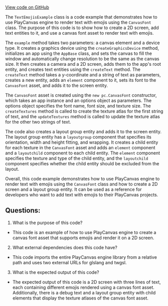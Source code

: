 [View code on GitHub](https://github.com/playcanvas/engine/examples/src/examples/user-interface/text-emojis.tsx)

The `TextEmojisExample` class is a code example that demonstrates how to use PlayCanvas engine to render text with emojis using the `CanvasFont` class. The purpose of this code is to show how to create a 2D screen, add text entities to it, and use a canvas font asset to render text with emojis.

The `example` method takes two parameters: a canvas element and a device type. It creates a graphics device using the `createGraphicsDevice` method, initializes an app using the `AppBase` class, and sets the canvas to fill the window and automatically change resolution to be the same as the canvas size. It then creates a camera and a 2D screen, adds them to the app's root entity, and creates text entities using the `createText` method. The `createText` method takes a y-coordinate and a string of text as parameters, creates a new entity, adds an `element` component to it, sets its font to the `CanvasFont` asset, and adds it to the screen entity.

The `CanvasFont` asset is created using the `new pc.CanvasFont` constructor, which takes an app instance and an options object as parameters. The options object specifies the font name, font size, and texture size. The `createTextures` method is called to create the texture atlas for the first string of text, and the `updateTextures` method is called to update the texture atlas for the other two strings of text.

The code also creates a layout group entity and adds it to the screen entity. The layout group entity has a `layoutgroup` component that specifies its orientation, width and height fitting, and wrapping. It creates a child entity for each texture in the `CanvasFont` asset and adds an `element` component and a `layoutchild` component to each child entity. The `element` component specifies the texture and type of the child entity, and the `layoutchild` component specifies whether the child entity should be excluded from the layout.

Overall, this code example demonstrates how to use PlayCanvas engine to render text with emojis using the `CanvasFont` class and how to create a 2D screen and a layout group entity. It can be used as a reference for developers who want to add text with emojis to their PlayCanvas projects.
## Questions: 
 1. What is the purpose of this code?
- This code is an example of how to use PlayCanvas engine to create a canvas font asset that supports emojis and render it on a 2D screen.

2. What external dependencies does this code have?
- This code imports the entire PlayCanvas engine library from a relative path and uses two external URLs for glslang and twgsl.

3. What is the expected output of this code?
- The expected output of this code is a 2D screen with three lines of text, each containing different emojis rendered using a canvas font asset. Additionally, there is a debug text and a layout group entity with child elements that display the texture atlases of the canvas font asset.